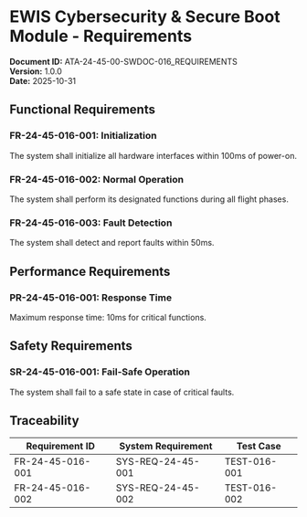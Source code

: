 # EWIS Cybersecurity & Secure Boot Module - Requirements

**Document ID:** ATA-24-45-00-SWDOC-016_REQUIREMENTS  
**Version:** 1.0.0  
**Date:** 2025-10-31

## Functional Requirements

### FR-24-45-016-001: Initialization
The system shall initialize all hardware interfaces within 100ms of power-on.

### FR-24-45-016-002: Normal Operation
The system shall perform its designated functions during all flight phases.

### FR-24-45-016-003: Fault Detection
The system shall detect and report faults within 50ms.

## Performance Requirements

### PR-24-45-016-001: Response Time
Maximum response time: 10ms for critical functions.

## Safety Requirements

### SR-24-45-016-001: Fail-Safe Operation
The system shall fail to a safe state in case of critical faults.

## Traceability

| Requirement ID | System Requirement | Test Case |
|----------------|-------------------|-----------|
| FR-24-45-016-001 | SYS-REQ-24-45-001 | TEST-016-001 |
| FR-24-45-016-002 | SYS-REQ-24-45-002 | TEST-016-002 |
